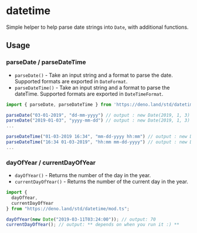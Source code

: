 # datetime

Simple helper to help parse date strings into `Date`, with additional functions.

## Usage

### parseDate / parseDateTime

- `parseDate()` - Take an input string and a format to parse the date. Supported
  formats are exported in `DateFormat`.
- `parseDateTime()` - Take an input string and a format to parse the dateTime.
  Supported formats are exported in `DateTimeFormat`.

```ts
import { parseDate, parseDateTime } from 'https://deno.land/std/datetime/mod.ts'

parseDate("03-01-2019", "dd-mm-yyyy") // output : new Date(2019, 1, 3)
parseDate("2019-01-03", "yyyy-mm-dd") // output : new Date(2019, 1, 3)
...

parseDateTime("01-03-2019 16:34", "mm-dd-yyyy hh:mm") // output : new Date(2019, 1, 3, 16, 34)
parseDateTime("16:34 01-03-2019", "hh:mm mm-dd-yyyy") // output : new Date(2019, 1, 3, 16, 34)
...
```

### dayOfYear / currentDayOfYear

- `dayOfYear()` - Returns the number of the day in the year.
- `currentDayOfYear()` - Returns the number of the current day in the year.

```ts
import {
  dayOfYear,
  currentDayOfYear
} from "https://deno.land/std/datetime/mod.ts";

dayOfYear(new Date("2019-03-11T03:24:00")); // output: 70
currentDayOfYear(); // output: ** depends on when you run it :) **
```
